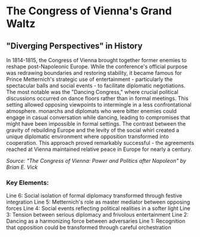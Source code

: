 # The Congress of Vienna's Grand Waltz

## "Diverging Perspectives" in History

In 1814-1815, the Congress of Vienna brought together former enemies to reshape post-Napoleonic Europe. While the conference's official purpose was redrawing boundaries and restoring stability, it became famous for Prince Metternich's strategic use of entertainment - particularly the spectacular balls and social events - to facilitate diplomatic negotiations. The most notable was the "Dancing Congress," where crucial political discussions occurred on dance floors rather than in formal meetings. This setting allowed opposing viewpoints to intermingle in a less confrontational atmosphere. monarchs and diplomats who were bitter enemies could engage in casual conversation while dancing, leading to compromises that might have been impossible in formal settings. The contrast between the gravity of rebuilding Europe and the levity of the social whirl created a unique diplomatic environment where opposition transformed into cooperation. This approach proved remarkably successful - the agreements reached at Vienna maintained relative peace in Europe for nearly a century.

*Source: "The Congress of Vienna: Power and Politics after Napoleon" by Brian E. Vick*

### Key Elements:
Line 6: Social isolation of formal diplomacy transformed through festive integration
Line 5: Metternich's role as master mediator between opposing forces
Line 4: Social events reflecting political realities in a softer light
Line 3: Tension between serious diplomacy and frivolous entertainment
Line 2: Dancing as a harmonizing force between adversaries
Line 1: Recognition that opposition could be transformed through careful orchestration